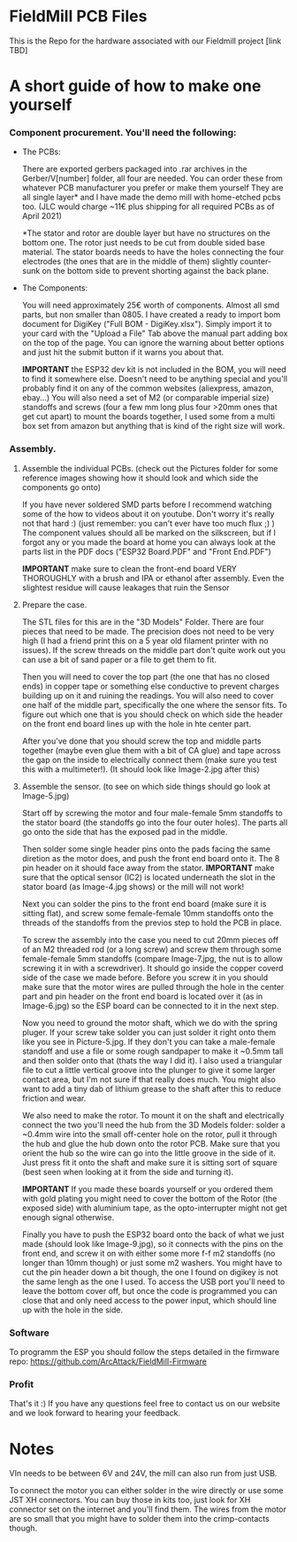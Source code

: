 # FieldMill PCB Files
This is the Repo for the hardware associated with our Fieldmill project [link TBD]

# A short guide of how to make one yourself
### Component procurement. You'll need the following:

  - The PCBs: 
   
    There are exported gerbers packaged into .rar archives in the Gerber/V[number] folder, all four are needed. You can order these from whatever PCB manufacturer you prefer or make them yourself
    They are all single layer* and I have made the demo mill with home-etched pcbs too.
    (JLC would charge ~11€ plus shipping for all required PCBs as of April 2021)
    
    *The stator and rotor are double layer but have no structures on the bottom one. The rotor just needs to be cut from double sided base material. The stator boards needs to have the holes connecting the four electrodes (the ones that are in the middle of them) slightly counter-sunk on the bottom side to prevent shorting against the back plane.
    
  - The Components: 
  
    You will need approximately 25€ worth of components. Almost all smd parts, but non smaller than 0805. 
    I have created a ready to import bom document for DigiKey ("Full BOM - DigiKey.xlsx"). Simply import it to your card with the "Upload a File" Tab above the manual part adding box on the top of the page. You can ignore the warning about better options and just hit the submit button if it warns you about that.
    
    __IMPORTANT__ the ESP32 dev kit is not included in the BOM, you will need to find it somewhere else. Doesn't need to be anything special and you'll probably find it on any of the common websites (aliexpress, amazon, ebay...)
    You will also need a set of M2 (or comparable imperial size) standoffs and screws (four a few mm long plus four >20mm ones that get cut apart) to mount the boards together, I used some from a multi box set from amazon but anything that is kind of the right size will work.
    
### Assembly.

1.  Assemble the individual PCBs. (check out the Pictures folder for some reference images showing how it should look and which side the components go onto)
    
    If you have never soldered SMD parts before I recommend watching some of the how to videos about it on youtube. Don't worry it's really not that hard :) (just remember: you can't ever have too much flux ;) )
    The component values should all be marked on the silkscreen, but if I forgot any or you made the board at home you can always look at the parts list in the PDF docs ("ESP32 Board.PDF" and "Front End.PDF")
    
    **IMPORTANT** make sure to clean the front-end board VERY THOROUGHLY with a brush and IPA or ethanol after assembly. Even the slightest residue will cause leakages that ruin the Sensor
   
2.  Prepare the case. 

    The STL files for this are in the "3D Models" Folder. There are four pieces that need to be made. The precision does not need to be very high (I had a friend print this on a 5 year old filament printer with no issues).
    If the screw threads on the middle part don't quite work out you can use a bit of sand paper or a file to get them to fit.
    
    Then you will need to cover the top part (the one that has no closed ends) in copper tape or something else conductive to prevent charges building up on it and ruining the readings. 
    You will also need to cover one half of the middle part, specifically the one where the sensor fits. To figure out which one that is you should check on which side the header on the front end board lines up with the hole in hte center part. 
    
    After you've done that you should screw the top and middle parts together (maybe even glue them with a bit of CA glue) and tape across the gap on the inside to electrically connect them (make sure you test this with a multimeter!). (It should look like Image-2.jpg after this)
    
3.  Assemble the sensor. (to see on which side things should go look at Image-5.jpg)

    Start off by screwing the motor and four male-female 5mm standoffs to the stator board (the standoffs go into the four outer holes). The parts all go onto the side that has the exposed pad in the middle.
    
    Then solder some single header pins onto the pads facing the same diretion as the motor does, and push the front end board onto it. The 8 pin header on it should face away from the stator.
    **IMPORTANT** make sure that the optical sensor (IC2) is located underneath the slot in the stator board (as Image-4.jpg shows) or the mill will not work!
    
    Next you can solder the pins to the front end board (make sure it is sitting flat), and screw some female-female 10mm standoffs onto the threads of the standoffs from the previos step to hold the PCB in place.
    
    To screw the assembly into the case you need to cut 20mm pieces off of an M2 threaded rod (or a long screw) and screw them through some female-female 5mm standoffs (compare Image-7.jpg, the nut is to allow screwing it in with a screwdriver). It should go inside the copper coverd side of the case we made before.
    Before you screw it in you should make sure that the motor wires are pulled through the hole in the center part and pin header on the front end board is located over it (as in Image-6.jpg) so the ESP board can be connected to it in the next step. 
    
    Now you need to ground the motor shaft, which we do with the spring pluger. If your screw take solder you can just solder it right onto them like you see in Picture-5.jpg. If they don't you can take a male-female standoff and use a file or some rough sandpaper to make it ~0.5mm tall and then solder onto that (thats the way I did it). I also used a triangular file to cut a little vertical groove into the plunger to give it some larger contact area, but I'm not sure if that really does much. You might also want to add a tiny dab of lithium grease to the shaft after this to reduce friction and wear.
    
    We also need to make the rotor. To mount it on the shaft and electrically connect the two you'll need the hub from the 3D Models folder: solder a ~0.4mm wire into the small off-center hole on the rotor, pull it through the hub and glue the hub down onto the rotor PCB. Make sure that you orient the hub so the wire can go into the little groove in the side of it. Just press fit it onto the shaft and make sure it is sitting sort of square (best seen when looking at it from the side and turning it).
    
    **IMPORTANT** If you made these boards yourself or you ordered them with gold plating you might need to cover the bottom of the Rotor (the exposed side) with aluminium tape, as the opto-interrupter might not get enough signal otherwise.
    
    Finally you have to push the ESP32 board onto the back of what we just made (should look like Image-9.jpg), so it connects with the pins on the front end, and screw it on with either some more f-f m2 standoffs (no longer than 10mm though) or just some m2 washers. You might have to cut the pin header down a bit though, the one I found on digikey is not the same lengh as the one I used.
    To access the USB port you'll need to leave the bottom cover off, but once the code is programmed you can close that and only need access to the power input, which should line up with the hole in the side.
    
### Software 
  
  To programm the ESP you should follow the steps detailed in the firmware repo: https://github.com/ArcAttack/FieldMill-Firmware
  
### Profit
    
That's it :) If you have any questions feel free to contact us on our website and we look forward to hearing your feedback.
    
# Notes

VIn needs to be between 6V and 24V, the mill can also run from just USB.

To connect the motor you can either solder in the wire directly or use some JST XH connectors. You can buy those in kits too, just look for XH connector set on the internet and you'll find them. The wires from the motor are so small that you might have to solder them into the crimp-contacts though.
